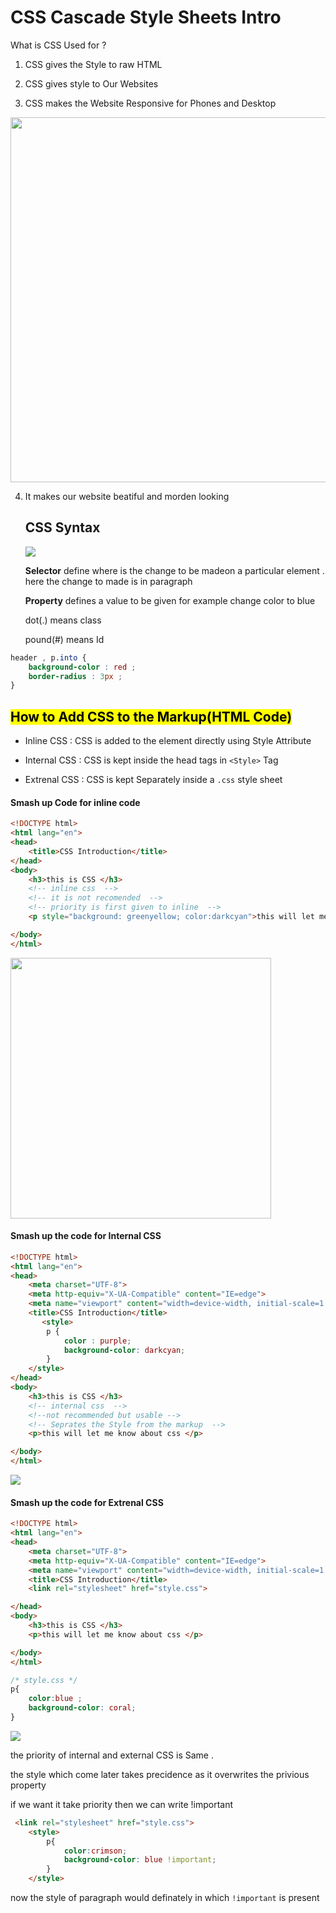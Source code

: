 # CSS Cascade Style Sheets Intro

What is CSS Used for ? 

1. CSS gives the Style to raw HTML 

2. CSS gives style to Our Websites 

3. CSS makes the Website Responsive for Phones and Desktop

<img src="file:///C:/Users/HP/Documents/responsive-web-design-caktus.gif" title="" alt="" width="584">

4. It makes our website beatiful and morden looking 
   
   ## CSS Syntax
   
   ![](C:\Users\HP\Documents\index12.png)
   
   **Selector** define where is the change to be madeon a particular element .  here the change to made is in paragraph
   
   **Property** defines a value to be given  for example change color to blue 
   
   dot(.) means class 
   
   pound(#) means Id 

```css
header , p.into {
    background-color : red ; 
    border-radius : 3px ; 
}
```

## <mark>**How to Add CSS to the Markup(HTML Code)**</mark>

* Inline CSS : CSS is added to the element directly using Style Attribute 

* Internal CSS : CSS is kept inside the head tags in `<Style>` Tag 

* Extrenal CSS : CSS is kept Separately inside a `.css` style sheet 

#### Smash up Code for inline code

```html
<!DOCTYPE html>
<html lang="en">
<head>
    <title>CSS Introduction</title>
</head>
<body>
    <h3>this is CSS </h3>
    <!-- inline css  -->
    <!-- it is not recomended  -->
    <!-- priority is first given to inline  -->
    <p style="background: greenyellow; color:darkcyan">this will let me know about css </p> 

</body>
</html>
```

<img src="file:///C:/Users/HP/AppData/Roaming/marktext/images/2022-01-29-23-20-43-image.png" title="" alt="" width="417">

#### Smash up the code for Internal CSS

```html
<!DOCTYPE html>
<html lang="en">
<head>
    <meta charset="UTF-8">
    <meta http-equiv="X-UA-Compatible" content="IE=edge">
    <meta name="viewport" content="width=device-width, initial-scale=1.0">
    <title>CSS Introduction</title>
       <style>
        p {
            color : purple; 
            background-color: darkcyan;
        }
    </style>
</head>
<body>
    <h3>this is CSS </h3>
    <!-- internal css  -->
    <!--not recommended but usable -->
    <!-- Seprates the Style from the markup  -->
    <p>this will let me know about css </p> 

</body>
</html>
```

![](C:\Users\HP\AppData\Roaming\marktext\images\2022-01-29-23-34-42-image.png)

#### Smash up the code for Extrenal CSS

```html
<!DOCTYPE html>
<html lang="en">
<head>
    <meta charset="UTF-8">
    <meta http-equiv="X-UA-Compatible" content="IE=edge">
    <meta name="viewport" content="width=device-width, initial-scale=1.0">
    <title>CSS Introduction</title>
    <link rel="stylesheet" href="style.css">

</head>
<body>
    <h3>this is CSS </h3>
    <p>this will let me know about css </p> 

</body>
</html>
```

```css
/* style.css */
p{
    color:blue ;
    background-color: coral;
}
```

![](C:\Users\HP\AppData\Roaming\marktext\images\2022-01-29-23-41-18-image.png)

the priority of internal and external CSS is Same . 

the style which come later takes precidence as it overwrites the privious property 

if we want it take priority then we can write !important 

```html
 <link rel="stylesheet" href="style.css">
    <style>
        p{
            color:crimson;
            background-color: blue !important; 
        }
    </style>
```

now the style of paragraph would  definately in which `!important` is present 
